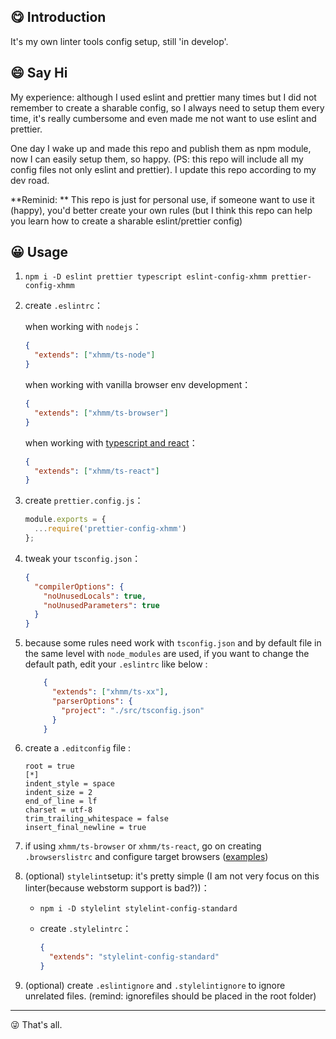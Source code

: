 ## 😋 Introduction

It's my own linter tools config setup, still 'in develop'. 

## 😄 Say Hi

My experience: although I used eslint and prettier many times but I did not remember to create a sharable config, so I always need to setup them every time, it's really cumbersome and even made me not want to use eslint and prettier. 

One day I wake up and made this repo and publish them as npm module, now I can easily setup them, so happy. (PS: this repo will include all my config files not only eslint and prettier). I update this repo according to my dev road. 

**Reminid: ** This repo is just for personal use, if someone want to use it (happy), you'd better create your own rules (but I think this repo can help you learn how to create a sharable eslint/prettier config)

## 😀 Usage 

1. `npm i -D eslint prettier typescript eslint-config-xhmm prettier-config-xhmm`

2. create `.eslintrc`：

   when working with `nodejs`：

   ```json
   {
     "extends": ["xhmm/ts-node"]
   }
   ```

   when working with vanilla browser env development：

   ```json
   {
     "extends": ["xhmm/ts-browser"]
   }
   ```

   when working with [typescript and react](<https://github.com/XHMM/typescript-react-starter>)：

   ```json
   {
     "extends": ["xhmm/ts-react"]
   }
   ```

3. create `prettier.config.js`：

   ```js
   module.exports = {
     ...require('prettier-config-xhmm')
   };
   ```

4. tweak your `tsconfig.json`：

   ```json
   {
     "compilerOptions": {
       "noUnusedLocals": true,
       "noUnusedParameters": true
     }
   }
   ```

5. because some rules need work with `tsconfig.json`  and by default file in the same level with `node_modules` are used, if you want to change the default path, edit your `.eslintrc` like below :

   ```json
       {
         "extends": ["xhmm/ts-xx"],
         "parserOptions": {
           "project": "./src/tsconfig.json"
         }
       }
   ```

6. create a `.editconfig` file :

   ```text
   root = true
   [*]
   indent_style = space
   indent_size = 2
   end_of_line = lf
   charset = utf-8
   trim_trailing_whitespace = false
   insert_final_newline = true
   ```

7. if using `xhmm/ts-browser` or `xhmm/ts-react`, go on creating `.browserslistrc` and configure target browsers ([examples](https://github.com/browserslist/browserslist#full-list))

8. (optional) `stylelint`setup: it's pretty simple (I am not very focus on this linter(because webstorm support is bad?))：

   - `npm i -D stylelint stylelint-config-standard`

   - create `.stylelintrc`：

     ```json
     {
       "extends": "stylelint-config-standard"
     }
     ```

9. (optional) create `.eslintignore` and `.stylelintignore` to ignore unrelated files. (remind: ignorefiles should be placed in the root folder) 

------



😜 That's all.